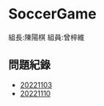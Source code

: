 # SoccerGame
組長:陳陽棋 
組員:曾梓維

## 問題紀錄
* [20221103](https://github.com/chi611/machine-learning/tree/main/HW3/%E5%95%8F%E9%A1%8C%E7%B4%80%E9%8C%84/20221103)
* [20221110](https://github.com/chi611/machine-learning/tree/main/HW3/%E5%95%8F%E9%A1%8C%E7%B4%80%E9%8C%84/20221110)
